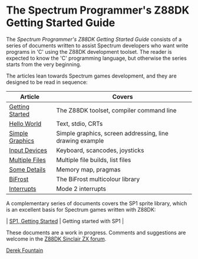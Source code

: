 # The Spectrum Programmer's Z88DK Getting Started Guide

The *Spectrum Programmer's Z88DK Getting Started Guide* consists of a series of
documents written to assist Spectrum developers who want write programs in 'C'
using the Z88DK development toolset. The reader is expected to know the 'C'
programming language, but otherwise the series starts from the very
beginning.

The articles lean towards Spectrum games development, and they are designed to
be read in sequence:


| Article         | Covers        |
| --------------- | ------------- |
| [Getting Started](https://github.com/z88dk/z88dk/blob/master/doc/ZXSpectrumZSDCCnewlib_01_GettingStarted.md) | The Z88DK toolset, compiler command line |
| [Hello World](https://github.com/z88dk/z88dk/blob/master/doc/ZXSpectrumZSDCCnewlib_02_HelloWorld.md)     | Text, stdio, CRTs |
| [Simple Graphics](https://github.com/z88dk/z88dk/blob/master/doc/ZXSpectrumZSDCCnewlib_03_SimpleGraphics.md) | Simple graphics, screen addressing, line drawing example |
| [Input Devices](https://github.com/z88dk/z88dk/blob/master/doc/ZXSpectrumZSDCCnewlib_04_InputDevices.md)   | Keyboard, scancodes, joysticks |
| [Multiple Files](https://github.com/z88dk/z88dk/blob/master/doc/ZXSpectrumZSDCCnewlib_05_MultipleFiles.md)  | Multiple file builds, list files |
| [Some Details](https://github.com/z88dk/z88dk/blob/master/doc/ZXSpectrumZSDCCnewlib_06_SomeDetails.md)    | Memory map, pragmas |
| [BiFrost](https://github.com/z88dk/z88dk/blob/master/doc/ZXSpectrumZSDCCnewlib_07_BiFrost.md)         | The BiFrost multicolour library |
| [Interrupts](https://github.com/z88dk/z88dk/blob/master/doc/ZXSpectrumZSDCCnewlib_08_Interrupts.md)      | Mode 2 interrupts |

A complementary series of documents covers the SP1 sprite library, which is
an excellent basis for Spectrum games written with Z88DK:

| [SP1, Getting Started](https://github.com/z88dk/z88dk/blob/master/doc/ZXSpectrumZSDCCnewlib_SP1_01_GettingStarted.md) | Getting started with SP1 |

These documents are a work in progress. Comments and suggestions are welcome in
the [Z88DK Sinclair ZX forum](https://www.z88dk.org/forum/viewforum.php?id=2).

[Derek Fountain](http://www.derekfountain.org/)